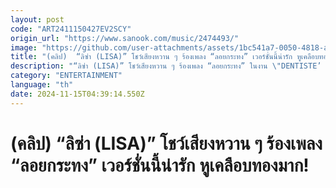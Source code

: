 ```yaml
---
layout: post
code: "ART2411150427EV2SCY"
origin_url: "https://www.sanook.com/music/2474493/"
image: "https://github.com/user-attachments/assets/1bc541a7-0050-4818-aead-8e405c0a0390"
title: "(คลิป)  “ลิซ่า (LISA)” โชว์เสียงหวาน ๆ ร้องเพลง “ลอยกระทง” เวอร์ชั่นนี้น่ารัก หูเคลือบทองมาก!"
description: "“ลิซ่า (LISA)” โชว์เสียงหวาน ๆ ร้องเพลง “ลอยกระทง” ในงาน \"DENTISTE’ x LISA Exclusive After Party\""
category: "ENTERTAINMENT"
language: "th"
date: 2024-11-15T04:39:14.550Z
---
```


# (คลิป)  “ลิซ่า (LISA)” โชว์เสียงหวาน ๆ ร้องเพลง “ลอยกระทง” เวอร์ชั่นนี้น่ารัก หูเคลือบทองมาก!